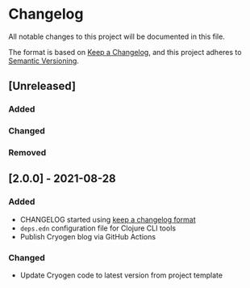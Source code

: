 # Changelog
All notable changes to this project will be documented in this file.

The format is based on [Keep a Changelog](https://keepachangelog.com/en/1.0.0/),
and this project adheres to [Semantic Versioning](https://semver.org/spec/v2.0.0.html).

## [Unreleased]
### Added
### Changed
### Removed


## [2.0.0] - 2021-08-28

### Added
* CHANGELOG started using [keep a changelog format](https://keepachangelog.com/en/1.0.0/)
* `deps.edn` configuration file for Clojure CLI tools
* Publish Cryogen blog via GitHub Actions

### Changed
* Update Cryogen code to latest version from project template
